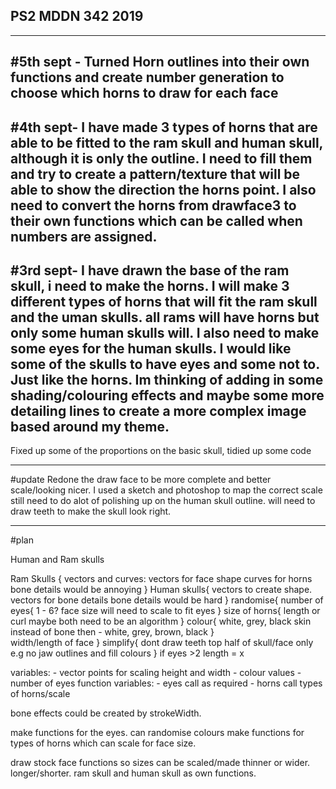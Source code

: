 ## PS2 MDDN 342 2019


----------------------------------------------------------------------------------
#5th sept - Turned Horn outlines into their own functions and create number generation to choose which horns to draw for each face
-------------------------------------------------------------------------------------

#4th sept- I have made 3 types of horns that are able to be fitted to the ram skull and human skull, although it is only the outline. I need to fill them and try to create a pattern/texture that will be able to show the direction the horns point. I also need to convert the horns from drawface3 to their own functions which can be called when numbers are assigned. 
-------------------------------------------------------------------------------------

#3rd sept- I have drawn the base of the ram skull, i need to make the horns. I will make 3 different types of horns that will fit the ram skull and the uman skulls. all rams will have horns but only some human skulls will. I also need to make some eyes for the human skulls. I would like some of the skulls to have eyes and some not to. Just like the horns. Im thinking of adding in some shading/colouring effects and maybe some more detailing lines to create a more complex image based around my theme.  
-------------------------------------------------------------------------------------

Fixed up some of the proportions on the basic skull, tidied up some code

--------------------------------------------------------------------------------------
#update 
Redone the draw face to be more complete and better scale/looking nicer.
I used a sketch and photoshop to map the correct scale still need to do alot of polishing up on the human skull outline. will need to draw teeth to make the skull look right.

-------------------------------------------------------------------------------------
#plan

Human and Ram skulls

Ram Skulls {
	vectors and curves:
	vectors for face shape
	curves for horns
	bone details would be annoying
}
Human skulls{
	vectors to create shape.
	vectors for bone details
	bone details would be hard
}
randomise{
	number of eyes{
					1 - 6?
					face size will need to scale to fit eyes
					}
	size of horns{
					length or curl maybe both
					need to be an algorithm
				}
	colour{
			white, grey, black
			skin instead of bone then - white, grey, brown, black 
			}		
	width/length of face
} 
simplify{
	dont draw teeth
	top half of skull/face only e.g no jaw
	outlines and fill colours
}
if eyes >2 length = x 

variables:
	- vector points for scaling height and width
	- colour values
	- number of eyes
	function variables:
		- eyes call as required
		- horns call types of horns/scale

bone effects could be created by strokeWidth. 

make functions for the eyes. can randomise colours
make functions for types of horns which can scale for face size.

draw stock face functions so sizes can be scaled/made thinner or wider. longer/shorter.
ram skull and human skull as own functions. 
